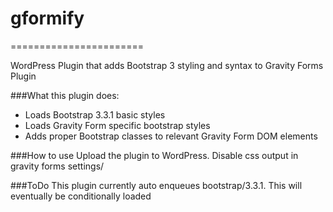 # gformify
=======================

WordPress Plugin that adds Bootstrap 3 styling and syntax to Gravity Forms Plugin

###What this plugin does:

* Loads Bootstrap 3.3.1 basic styles
* Loads Gravity Form specific bootstrap styles
* Adds proper Bootstrap classes to relevant Gravity Form DOM elements

###How to use
Upload the plugin to WordPress.  Disable css output in gravity forms settings/

###ToDo
This plugin currently auto enqueues bootstrap/3.3.1.   This will eventually be conditionally loaded